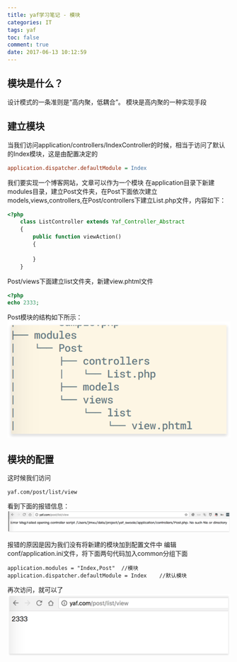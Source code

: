 ```yaml
---
title: yaf学习笔记 - 模块
categories: IT
tags: yaf
toc: false
comment: true
date: 2017-06-13 10:12:59
---
```






## 模块是什么？

设计模式的一条准则是“高内聚，低耦合”。
模块是高内聚的一种实现手段


## 建立模块

当我们访问application/controllers/IndexController的时候，相当于访问了默认的Index模块，这是由配置决定的

``` ini application.ini
application.dispatcher.defaultModule = Index
```

我们要实现一个博客网站，文章可以作为一个模块
在application目录下新建modules目录，建立Post文件夹，在Post下面依次建立models,views,controllers,在Post/controllers下建立List.php文件，内容如下：

``` php
<?php
    class ListController extends Yaf_Controller_Abstract
    {
        public function viewAction()
        {

        }
    }
```

<!--more-->

Post/views下面建立list文件夹，新建view.phtml文件

```php
<?php
echo 2333;
```
Post模块的结构如下所示：
![20170613149732391375464.png](yaf-study-note-module/20170613149732391375464.png)

## 模块的配置

这时候我们访问

```
yaf.com/post/list/view
```
看到下面的报错信息：
![20170613149732400095678.png](yaf-study-note-module/20170613149732400095678.png)

报错的原因是因为我们没有将新建的模块加到配置文件中
编辑conf/application.ini文件，将下面两句代码加入common分组下面

```
application.modules = "Index,Post"	//模块
application.dispatcher.defaultModule = Index	//默认模块
```

再次访问，就可以了
![20170613149732414586476.png](yaf-study-note-module/20170613149732414586476.png)
